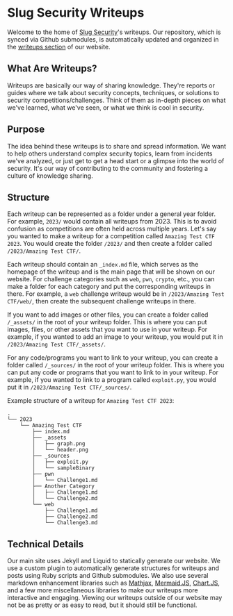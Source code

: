 # Slug Security Writeups
Welcome to the home of [Slug Security](https://slugsec.ucsc.edu)'s writeups. Our repository, which is synced via Github submodules, is automatically updated and organized in the [writeups section](https://slugsec.ucsc.edu/writeups/) of our website.

## What Are Writeups?
Writeups are basically our way of sharing knowledge. They're reports or guides where we talk about security concepts, techniques, or solutions to security competitions/challenges. Think of them as in-depth pieces on what we've learned, what we've seen, or what we think is cool in security.

## Purpose
The idea behind these writeups is to share and spread information. We want to help others understand complex security topics, learn from incidents we've analyzed, or just get to get a head start or a glimpse into the world of security. It's our way of contributing to the community and fostering a culture of knowledge sharing.

## Structure
Each writeup can be represented as a folder under a general year folder. For example, `2023/` would contain all writeups from 2023. This is to avoid confusion as competitions are often held across multiple years. Let's say you wanted to make a writeup for a competition called `Amazing Test CTF 2023`. You would create the folder `/2023/` and then create a folder called `/2023/Amazing Test CTF/`.

Each writeup should contain an `_index.md` file, which serves as the homepage of the writeup and is the main page that will be shown on our website. For challenge categories such as `web`, `pwn`, `crypto`, etc., you can make a folder for each category and put the corresponding writeups in there. For example, a `web` challenge writeup would be in `/2023/Amazing Test CTF/web/`, then create the subsequent challenge writeups in there.

If you want to add images or other files, you can create a folder called `/_assets/` in the root of your writeup folder. This is where you can put images, files, or other assets that you want to use in your writeup. For example, if you wanted to add an image to your writeup, you would put it in `/2023/Amazing Test CTF/_assets/`.

For any code/programs you want to link to your writeup, you can create a folder called `/_sources/` in the root of your writeup folder. This is where you can put any code or programs that you want to link to in your writeup. For example, if you wanted to link to a program called `exploit.py`, you would put it in `/2023/Amazing Test CTF/_sources/`.

Example structure of a writeup for `Amazing Test CTF 2023`:
```
.
└── 2023
    └── Amazing Test CTF
        ├── index.md
        ├── _assets
        │   ├── graph.png
        │   └── header.png
        ├── _sources
        │   ├── exploit.py
        │   └── sampleBinary
        ├── pwn
        │   └── Challenge1.md
        ├── Another Category
        │   ├── Challenge1.md
        │   └── Challenge2.md
        └── web
            ├── Challenge1.md
            ├── Challenge2.md
            └── Challenge3.md
```

## Technical Details
Our main site uses Jekyll and Liquid to statically generate our website. We use a custom plugin to automatically generate structures for writeups and posts using Ruby scripts and Github submodules. We also use several markdown enhancement libraries such as [Mathjax](https://www.mathjax.org/), [Mermaid.JS](https://mermaid.js.org/), [Chart.JS](https://www.chartjs.org/), and a few more miscellaneous libraries to make our writeups more interactive and engaging. Viewing our writeups outside of our website may not be as pretty or as easy to read, but it should still be functional.
